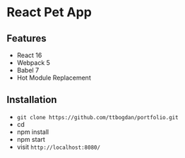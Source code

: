 # React Pet App

## Features

- React 16
- Webpack 5
- Babel 7
- Hot Module Replacement

## Installation

- `git clone https://github.com/ttbogdan/portfolio.git` <your-app>
- cd <your-app>
- npm install
- npm start
- visit `http://localhost:8080/`
